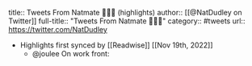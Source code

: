 title:: Tweets From Natmate 🌈💉💉 (highlights)
author:: [[@NatDudley on Twitter]]
full-title:: "Tweets From Natmate 🌈💉💉"
category:: #tweets
url:: https://twitter.com/NatDudley

- Highlights first synced by [[Readwise]] [[Nov 19th, 2022]]
	- @joulee On work front: